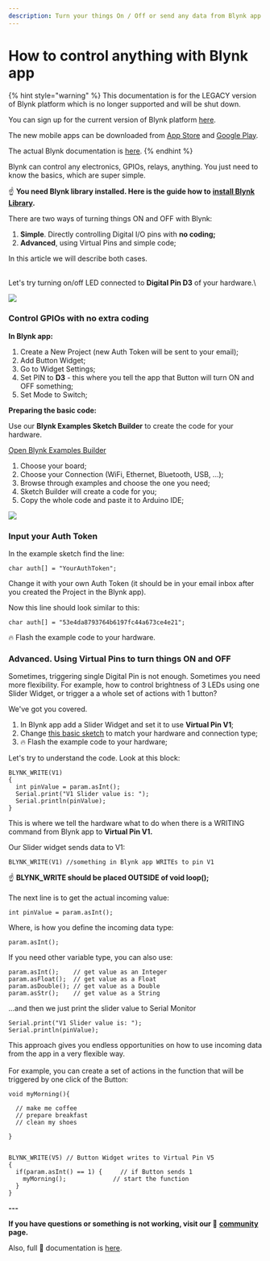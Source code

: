 ```yaml
---
description: Turn your things On / Off or send any data from Blynk app to hardware
---
```


# How to control anything with Blynk app

{% hint style="warning" %}
This documentation is for the LEGACY version of Blynk platform which is no longer supported and will be shut down.&#x20;

You can sign up for the current version of Blynk platform [here](http://blynk.cloud/register).

The new mobile apps can be downloaded from [App Store](https://apps.apple.com/us/app/blynk-iot/id1559317868) and [Google Play](https://play.google.com/store/apps/details?id=cloud.blynk\&hl=en\&gl=US).

The actual Blynk documentation is [here](https://docs.blynk.io/).
{% endhint %}

Blynk can control any electronics, GPIOs, relays, anything. You just need to know the basics, which are super simple.

☝️ **You need Blynk library installed. Here is the guide how to** [**install Blynk Library**](http://intercom.help/blynk/getting-started/step-by-step/how-to-install-blynk-library)**.**

There are two ways of turning things ON and OFF with Blynk:&#x20;

1. **Simple**. Directly controlling Digital I/O pins with **no coding;**
2. **Advanced**, using Virtual Pins and simple code;

In this article we will describe both cases.

\
Let's try turning on/off LED connected to **Digital Pin D3** of your hardware.\


![](https://uploads.intercomcdn.com/i/o/19421463/dfe3e0f06f459c4b9ff06fc0/LED\_blink\_320.gif)

### Control GPIOs with no extra coding <a href="#control-gpios-with-no-extra-coding" id="control-gpios-with-no-extra-coding"></a>

**In Blynk app:**

1. Create a New Project (new Auth Token will be sent to your email);
2. Add Button Widget;
3. Go to Widget Settings;
4. Set PIN to **D3** - this where you tell the app that Button will turn ON and OFF something;
5. Set Mode to Switch;

**Preparing the basic code:**

Use our **Blynk Examples Sketch Builder** to create the code for your hardware.

[Open Blynk Examples Builder](https://examples.blynk.cc/)

1. Choose your board;
2. Choose your Connection (WiFi, Ethernet, Bluetooth, USB, ...);
3. Browse through examples and choose the one you need;
4. Sketch Builder will create a code for you;
5. Copy the whole code and paste it to Arduino IDE;

![](https://uploads.intercomcdn.com/i/o/19400959/c0c34377e80478a4a02354ca/examples2.gif)

### Input your Auth Token <a href="#input-your-auth-token" id="input-your-auth-token"></a>

In the example sketch find the line:

```
char auth[] = "YourAuthToken";
```

Change it with your own Auth Token (it should be in your email inbox after you created the Project in the Blynk app).

Now this line should look similar to this:

```
char auth[] = "53e4da8793764b6197fc44a673ce4e21";
```

🔥 Flash the example code to your hardware.

### Advanced. Using Virtual Pins to turn things ON and OFF <a href="#advanced-using-virtual-pins-to-turn-things-on-and-off" id="advanced-using-virtual-pins-to-turn-things-on-and-off"></a>

Sometimes, triggering single Digital Pin is not enough. Sometimes you need more flexibility. For example, how to control brightness of 3 LEDs using one Slider Widget, or trigger a a whole set of actions with 1 button?

We've got you covered.&#x20;

1. In Blynk app add a Slider Widget and set it to use **Virtual Pin V1**;
2. Change [this basic sketch](http://examples.blynk.cc/?board=ESP8266\&shield=ESP8266%20WiFi\&example=GettingStarted%2FGetData) to match your hardware and connection type;
3. 🔥 Flash the example code to your hardware;

Let's try to understand the code. Look at this block:

```
BLYNK_WRITE(V1)
{
  int pinValue = param.asInt();
  Serial.print("V1 Slider value is: ");
  Serial.println(pinValue);
}
```

This is where we tell the hardware what to do when there is a WRITING command from Blynk app to **Virtual Pin V1.**&#x20;

Our Slider widget sends data to V1:

```
BLYNK_WRITE(V1) //something in Blynk app WRITEs to pin V1 
```

☝️ **BLYNK\_WRITE should be placed OUTSIDE of void loop();**\
\
The next line is to get the actual incoming value:

```
int pinValue = param.asInt();
```

Where, is how you define the incoming data type:

```
param.asInt();
```

If you need other variable type, you can also use:

```
param.asInt();    // get value as an Integer
param.asFloat();  // get value as a Float
param.asDouble(); // get value as a Double
param.asStr();    // get value as a String
```

...and then we just print the slider value to Serial Monitor

```
Serial.print("V1 Slider value is: ");
Serial.println(pinValue); 
```

This approach gives you endless opportunities on how to use incoming data from the app in a very flexible way.\
\
For example, you can create a set of actions in the function that will be triggered by one click of the Button:

```
void myMorning(){
  
  // make me coffee
  // prepare breakfast
  // clean my shoes
 
}


BLYNK_WRITE(V5) // Button Widget writes to Virtual Pin V5 
{
  if(param.asInt() == 1) {     // if Button sends 1
    myMorning();             // start the function
  }
}
```

**---**

**If you have questions or something is not working, visit our 👥** [**community**](https://community.blynk.cc/) **page.**

Also, full 📗 documentation is [here](http://docs.blynk.cc/).
